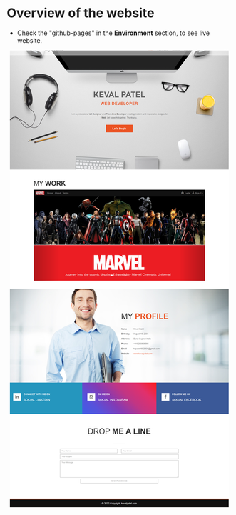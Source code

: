 # Overview of the website

- Check the "github-pages" in the <b>Environment</b> section, to see live website. 

<div align="center">
<img src="https://github.com/Keval-Patel-1608/MyPortfolio/blob/main/images/ss.png">
</div>
